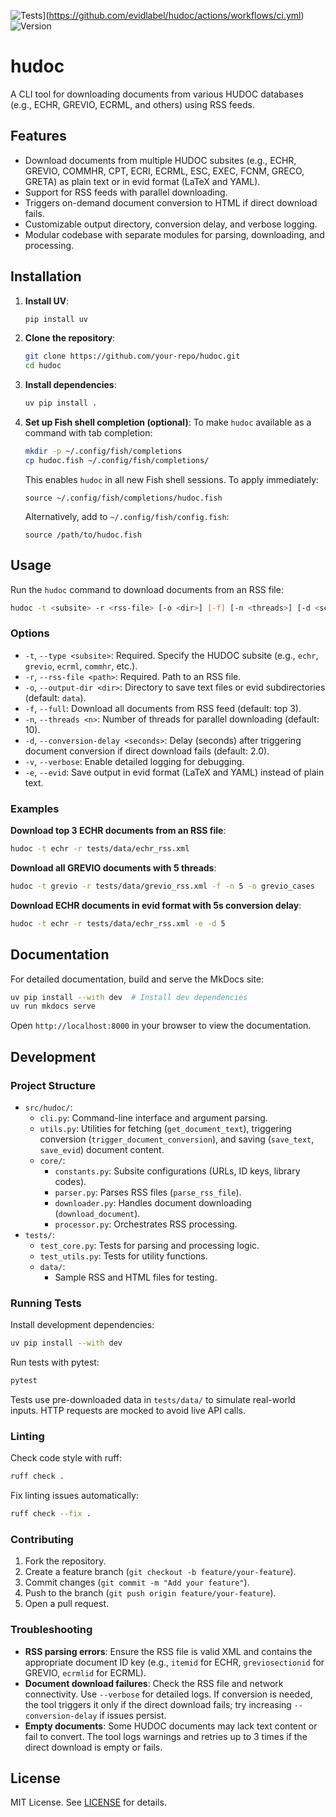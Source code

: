![Tests](https://github.com/evidlabel/hudoc/actions/workflows/ci.yml/badge.svg)](https://github.com/evidlabel/hudoc/actions/workflows/ci.yml) ![Version](https://img.shields.io/github/v/release/evidlabel/hudoc)
# hudoc

A CLI tool for downloading documents from various HUDOC databases (e.g., ECHR, GREVIO, ECRML, and others) using RSS feeds.

## Features

- Download documents from multiple HUDOC subsites (e.g., ECHR, GREVIO, COMMHR, CPT, ECRI, ECRML, ESC, EXEC, FCNM, GRECO, GRETA) as plain text or in evid format (LaTeX and YAML).
- Support for RSS feeds with parallel downloading.
- Triggers on-demand document conversion to HTML if direct download fails.
- Customizable output directory, conversion delay, and verbose logging.
- Modular codebase with separate modules for parsing, downloading, and processing.

## Installation

1. **Install UV**:
   ```bash
   pip install uv
   ```

2. **Clone the repository**:
   ```bash
   git clone https://github.com/your-repo/hudoc.git
   cd hudoc
   ```

3. **Install dependencies**:
   ```bash
   uv pip install .
   ```

4. **Set up Fish shell completion (optional)**:
   To make `hudoc` available as a command with tab completion:
   ```bash
   mkdir -p ~/.config/fish/completions
   cp hudoc.fish ~/.config/fish/completions/
   ```
   This enables `hudoc` in all new Fish shell sessions. To apply immediately:
   ```fish
   source ~/.config/fish/completions/hudoc.fish
   ```
   Alternatively, add to `~/.config/fish/config.fish`:
   ```fish
   source /path/to/hudoc.fish
   ```

## Usage

Run the `hudoc` command to download documents from an RSS file:

```bash
hudoc -t <subsite> -r <rss-file> [-o <dir>] [-f] [-n <threads>] [-d <seconds>] [-v] [-e]
```

### Options

- `-t`, `--type <subsite>`: Required. Specify the HUDOC subsite (e.g., `echr`, `grevio`, `ecrml`, `commhr`, etc.).
- `-r`, `--rss-file <path>`: Required. Path to an RSS file.
- `-o`, `--output-dir <dir>`: Directory to save text files or evid subdirectories (default: `data`).
- `-f`, `--full`: Download all documents from RSS feed (default: top 3).
- `-n`, `--threads <n>`: Number of threads for parallel downloading (default: 10).
- `-d`, `--conversion-delay <seconds>`: Delay (seconds) after triggering document conversion if direct download fails (default: 2.0).
- `-v`, `--verbose`: Enable detailed logging for debugging.
- `-e`, `--evid`: Save output in evid format (LaTeX and YAML) instead of plain text.

### Examples

**Download top 3 ECHR documents from an RSS file**:
```bash
hudoc -t echr -r tests/data/echr_rss.xml
```

**Download all GREVIO documents with 5 threads**:
```bash
hudoc -t grevio -r tests/data/grevio_rss.xml -f -n 5 -o grevio_cases
```

**Download ECHR documents in evid format with 5s conversion delay**:
```bash
hudoc -t echr -r tests/data/echr_rss.xml -e -d 5
```

## Documentation

For detailed documentation, build and serve the MkDocs site:
```bash
uv pip install --with dev  # Install dev dependencies
uv run mkdocs serve
```
Open `http://localhost:8000` in your browser to view the documentation.

## Development

### Project Structure

- `src/hudoc/`:
  - `cli.py`: Command-line interface and argument parsing.
  - `utils.py`: Utilities for fetching (`get_document_text`), triggering conversion (`trigger_document_conversion`), and saving (`save_text`, `save_evid`) document content.
  - `core/`:
    - `constants.py`: Subsite configurations (URLs, ID keys, library codes).
    - `parser.py`: Parses RSS files (`parse_rss_file`).
    - `downloader.py`: Handles document downloading (`download_document`).
    - `processor.py`: Orchestrates RSS processing.
- `tests/`:
  - `test_core.py`: Tests for parsing and processing logic.
  - `test_utils.py`: Tests for utility functions.
  - `data/`:
    - Sample RSS and HTML files for testing.

### Running Tests

Install development dependencies:
```bash
uv pip install --with dev
```

Run tests with pytest:
```bash
pytest
```

Tests use pre-downloaded data in `tests/data/` to simulate real-world inputs. HTTP requests are mocked to avoid live API calls.

### Linting

Check code style with ruff:
```bash
ruff check .
```

Fix linting issues automatically:
```bash
ruff check --fix .
```

### Contributing

1. Fork the repository.
2. Create a feature branch (`git checkout -b feature/your-feature`).
3. Commit changes (`git commit -m "Add your feature"`).
4. Push to the branch (`git push origin feature/your-feature`).
5. Open a pull request.

### Troubleshooting

- **RSS parsing errors**: Ensure the RSS file is valid XML and contains the appropriate document ID key (e.g., `itemid` for ECHR, `greviosectionid` for GREVIO, `ecrmlid` for ECRML).
- **Document download failures**: Check the RSS file and network connectivity. Use `--verbose` for detailed logs. If conversion is needed, the tool triggers it only if the direct download fails; try increasing `--conversion-delay` if issues persist.
- **Empty documents**: Some HUDOC documents may lack text content or fail to convert. The tool logs warnings and retries up to 3 times if the direct download is empty or fails.

## License

MIT License. See [LICENSE](LICENSE) for details.
